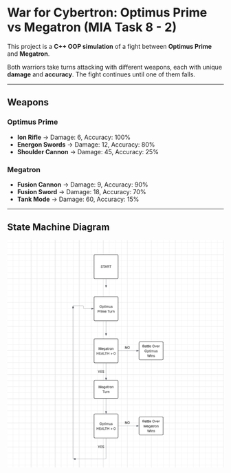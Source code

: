 # War for Cybertron: Optimus Prime vs Megatron (MIA Task 8 - 2)

This project is a **C++ OOP simulation** of a fight between **Optimus Prime** and **Megatron**.  

Both warriors take turns attacking with different weapons, each with unique **damage** and **accuracy**. The fight continues until one of them falls.

---

## Weapons

### Optimus Prime
- **Ion Rifle** → Damage: 6, Accuracy: 100%  
- **Energon Swords** → Damage: 12, Accuracy: 80%  
- **Shoulder Cannon** → Damage: 45, Accuracy: 25%  

### Megatron
- **Fusion Cannon** → Damage: 9, Accuracy: 90%  
- **Fusion Sword** → Damage: 18, Accuracy: 70%  
- **Tank Mode** → Damage: 60, Accuracy: 15%  

---

## State Machine Diagram

![State Machine Diagram](diagram.png)